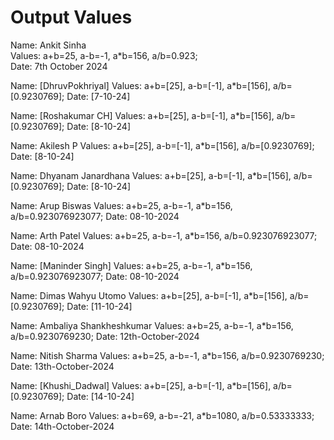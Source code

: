 # Output Values

Name: Ankit Sinha  
Values: a+b=25, a-b=-1, a*b=156, a/b=0.923;  
Date: 7th October 2024  

Name: [DhruvPokhriyal]
Values: a+b=[25], a-b=[-1], a\*b=[156], a/b=[0.9230769];
Date: [7-10-24]


Name: [Roshakumar CH]
Values: a+b=[25], a-b=[-1], a\*b=[156], a/b=[0.9230769];
Date: [8-10-24]

Name: Akilesh P
Values: a+b=[25], a-b=[-1], a\*b=[156], a/b=[0.9230769];
Date: [8-10-24]

Name: Dhyanam Janardhana
Values: a+b=[25], a-b=[-1], a\*b=[156], a/b=[0.9230769];
Date: [8-10-24]

Name: Arup Biswas
Values: a+b=25, a-b=-1, a*b=156, a/b=0.923076923077;
Date: 08-10-2024

Name: Arth Patel
Values: a+b=25, a-b=-1, a*b=156, a/b=0.923076923077;
Date: 08-10-2024


Name: [Maninder Singh]
Values: a+b=25, a-b=-1, a*b=156, a/b=0.923076923077;
Date: 08-10-2024

Name: Dimas Wahyu Utomo
Values: a+b=[25], a-b=[-1], a\*b=[156], a/b=[0.9230769];
Date: [11-10-24]

Name: Ambaliya Shankheshkumar
Values: a+b=25, a-b=-1, a*b=156, a/b=0.9230769230;
Date: 12th-October-2024

Name: Nitish Sharma
Values: a+b=25, a-b=-1, a*b=156, a/b=0.9230769230;
Date: 13th-October-2024

Name: [Khushi_Dadwal]
Values: a+b=[25], a-b=[-1], a\*b=[156], a/b=[0.9230769];
Date: [14-10-24]

Name: Arnab Boro
Values: a+b=69, a-b=-21, a*b=1080, a/b=0.53333333;
Date: 14th-October-2024


